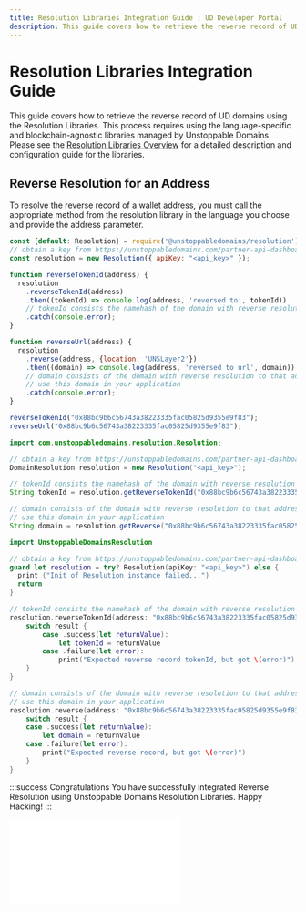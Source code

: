 ```yaml
---
title: Resolution Libraries Integration Guide | UD Developer Portal
description: This guide covers how to retrieve the reverse record of UD domains using the Resolution Libraries. This process requires using the language-specific and blockchain-agnostic libraries managed by Unstoppable Domains.
---
```


# Resolution Libraries Integration Guide

This guide covers how to retrieve the reverse record of UD domains using the Resolution Libraries. This process requires using the language-specific and blockchain-agnostic libraries managed by Unstoppable Domains. Please see the [Resolution Libraries Overview](/resolution/sdks-and-libraries/overview.md) for a detailed description and configuration guide for the libraries.

## Reverse Resolution for an Address

To resolve the reverse record of a wallet address, you must call the appropriate method from the resolution library in the language you choose and provide the address parameter.

```javascript JavaScript
const {default: Resolution} = require('@unstoppabledomains/resolution');
// obtain a key from https://unstoppabledomains.com/partner-api-dashboard if you are a partner. See https://github.com/unstoppabledomains/resolution for more initialization options
const resolution = new Resolution({ apiKey: "<api_key>" });

function reverseTokenId(address) {
  resolution
    .reverseTokenId(address)
    .then((tokenId) => console.log(address, 'reversed to', tokenId))
    // tokenId consists the namehash of the domain with reverse resolution to that address
    .catch(console.error);
}

function reverseUrl(address) {
  resolution
    .reverse(address, {location: 'UNSLayer2'})
    .then((domain) => console.log(address, 'reversed to url', domain))
    // domain consists of the domain with reverse resolution to that address
    // use this domain in your application
    .catch(console.error);
}

reverseTokenId("0x88bc9b6c56743a38223335fac05825d9355e9f83");
reverseUrl("0x88bc9b6c56743a38223335fac05825d9355e9f83");
```

```java Java
import com.unstoppabledomains.resolution.Resolution;

// obtain a key from https://unstoppabledomains.com/partner-api-dashboard if you are a partner. See https://github.com/unstoppabledomains/resolution-java for more initialization options
DomainResolution resolution = new Resolution("<api_key>");

// tokenId consists the namehash of the domain with reverse resolution to that address
String tokenId = resolution.getReverseTokenId("0x88bc9b6c56743a38223335fac05825d9355e9f83");

// domain consists of the domain with reverse resolution to that address
// use this domain in your application
String domain = resolution.getReverse("0x88bc9b6c56743a38223335fac05825d9355e9f83");
```

```swift Swift
import UnstoppableDomainsResolution

// obtain a key from https://unstoppabledomains.com/partner-api-dashboard if you are a partner. See https://github.com/unstoppabledomains/resolution-swift for more initialization options
guard let resolution = try? Resolution(apiKey: "<api_key>") else {
  print ("Init of Resolution instance failed...")
  return
}

// tokenId consists the namehash of the domain with reverse resolution to that address
resolution.reverseTokenId(address: "0x88bc9b6c56743a38223335fac05825d9355e9f83", location: nil) { (result) in
    switch result {
        case .success(let returnValue):
            let tokenId = returnValue
        case .failure(let error):
            print("Expected reverse record tokenId, but got \(error)")
    }
}

// domain consists of the domain with reverse resolution to that address
// use this domain in your application
resolution.reverse(address: "0x88bc9b6c56743a38223335fac05825d9355e9f83", location: nil) { (result) in
    switch result {
    case .success(let returnValue):
        let domain = returnValue
    case .failure(let error):
        print("Expected reverse record, but got \(error)")
    }
}
```

:::success Congratulations
You have successfully integrated Reverse Resolution using Unstoppable Domains Resolution Libraries. Happy Hacking!
:::

<embed src="/snippets/_discord.md" />

